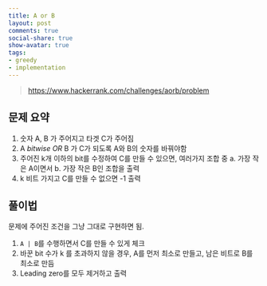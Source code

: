 ```yaml
---
title: A or B
layout: post
comments: true
social-share: true
show-avatar: true
tags:
- greedy
- implementation
---
```


> https://www.hackerrank.com/challenges/aorb/problem

## 문제 요약

1. 숫자 A, B 가 주어지고 타겟 C가 주어짐
2. A *bitwise OR* B 가 C가 되도록 A와 B의 숫자를 바꿔야함
3. 주어진 k개 이하의 bit를 수정하여 C를 만들 수 있으면, 여러가지 조합 중 a. 가장 작은 A이면서 b. 가장 작은 B인 조합을 출력
4. k 비트 가지고 C를 만들 수 없으면 -1 출력

## 풀이법

문제에 주어진 조건을 그냥 그대로 구현하면 됨. 

1. `A | B`를 수행하면서 C를 만들 수 있게 체크
2. 바꾼 bit 수가 k 를 초과하지 않을 경우, A를 먼저 최소로 만들고, 남은 비트로 B를 최소로 만듬
3. Leading zero를 모두 제거하고 출력